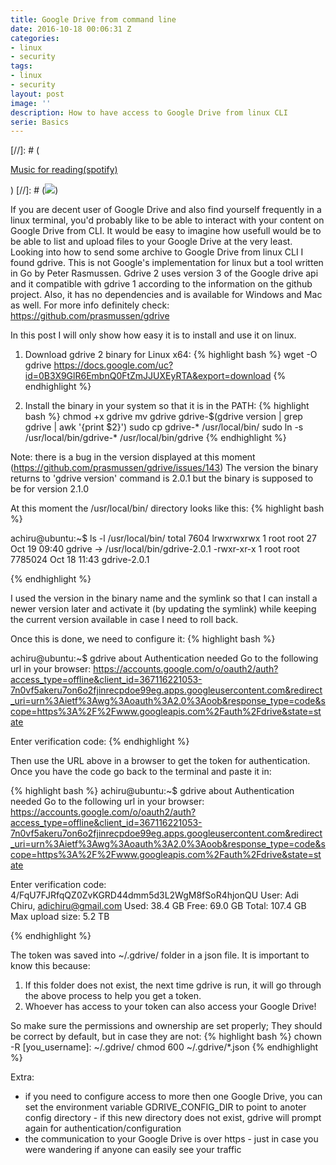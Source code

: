 ```yaml
---
title: Google Drive from command line
date: 2016-10-18 00:06:31 Z
categories:
- linux
- security
tags:
- linux
- security
layout: post
image: ''
description: How to have access to Google Drive from linux CLI
serie: Basics
---
```


[//]: # (<p class="music-read"><a href="spotify:track:4DAZ8UYNpWVIV46aLkN2Qp">Music for reading(spotify)</a></p>)
[//]: # (<img src="http://cdn1.tnwcdn.com/wp-content/blogs.dir/1/files/2016/02/raw.gif">)


If you are decent user of Google Drive and also find yourself frequently in a linux terminal, you'd probably like to be able to interact with your content on Google Drive from CLI.
It would be easy to imagine how usefull would be to be able to list and upload files to your Google Drive at the very least.
Looking into how to send some archive to Google Drive from linux CLI I found gdrive.
This is not Google's implementation for linux but a tool written in Go by Peter Rasmussen. Gdrive 2 uses version 3 of the Google drive api and it compatible with gdrive 1 according to the information on the github project.
Also, it has no dependencies and is available for Windows and Mac as well.
For more info definitely check: https://github.com/prasmussen/gdrive

In this post I will only show how easy it is to install and use it on linux.

1. Download gdrive 2 binary for Linux x64:
{% highlight bash %}
wget -O gdrive https://docs.google.com/uc?id=0B3X9GlR6EmbnQ0FtZmJJUXEyRTA&export=download
{% endhighlight %}

2. Install the binary in your system so that it is in the PATH:
{% highlight bash %}
chmod +x gdrive
mv gdrive gdrive-$(gdrive version | grep gdrive | awk '{print $2}')
sudo cp gdrive-* /usr/local/bin/
sudo ln -s /usr/local/bin/gdrive-* /usr/local/bin/gdrive
{% endhighlight %}

Note: there is a bug in the version displayed at this moment (https://github.com/prasmussen/gdrive/issues/143)
The version the binary returns to 'gdrive version' command is 2.0.1 but the binary is supposed to be for version 2.1.0

At this moment the /usr/local/bin/ directory looks like this:
{% highlight bash %}

achiru@ubuntu:~$ ls -l /usr/local/bin/
total 7604
lrwxrwxrwx 1 root root      27 Oct 19 09:40 gdrive -> /usr/local/bin/gdrive-2.0.1
-rwxr-xr-x 1 root root 7785024 Oct 18 11:43 gdrive-2.0.1

{% endhighlight %}

I used the version in the binary name and the symlink so that I can install a newer version later and activate it (by updating the symlink) while keeping the current version available in case I need to roll back.

Once this is done, we need to configure it:
{% highlight bash %}

achiru@ubuntu:~$ gdrive about
Authentication needed
Go to the following url in your browser:
https://accounts.google.com/o/oauth2/auth?access_type=offline&client_id=367116221053-7n0vf5akeru7on6o2fjinrecpdoe99eg.apps.googleusercontent.com&redirect_uri=urn%3Aietf%3Awg%3Aoauth%3A2.0%3Aoob&response_type=code&scope=https%3A%2F%2Fwww.googleapis.com%2Fauth%2Fdrive&state=state

Enter verification code: 
{% endhighlight %}

Then use the URL above in a browser to get the token for authentication. Once you have the code go back to the terminal and paste it in:

{% highlight bash %}
achiru@ubuntu:~$ gdrive about
Authentication needed
Go to the following url in your browser:
https://accounts.google.com/o/oauth2/auth?access_type=offline&client_id=367116221053-7n0vf5akeru7on6o2fjinrecpdoe99eg.apps.googleusercontent.com&redirect_uri=urn%3Aietf%3Awg%3Aoauth%3A2.0%3Aoob&response_type=code&scope=https%3A%2F%2Fwww.googleapis.com%2Fauth%2Fdrive&state=state

Enter verification code: 4/FqU7FJRfqQZ0ZvKGRD44dmm5d3L2WgM8fSoR4hjonQU
User: Adi Chiru, adichiru@gmail.com
Used: 38.4 GB
Free: 69.0 GB
Total: 107.4 GB
Max upload size: 5.2 TB

{% endhighlight %}

The token was saved into ~/.gdrive/ folder in a json file. It is important to know this because:
1. If this folder does not exist, the next time gdrive is run, it will go through the above process to help you get a token.
2. Whoever has access to your token can also access your Google Drive!

So make sure the permissions and ownership are set properly; They should be correct by default, but in case they are not:
{% highlight bash %}
chown -R [you_username]: ~/.gdrive/
chmod 600 ~/.gdrive/*.json
{% endhighlight %}

Extra:
- if you need to configure access to more then one Google Drive, you can set the environment variable GDRIVE_CONFIG_DIR to point to anoter config directory - if this new directory does not exist, gdrive will prompt again for authentication/configuration
- the communication to your Google Drive is over https - just in case you were wandering if anyone can easily see your traffic


